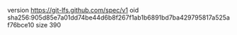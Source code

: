 version https://git-lfs.github.com/spec/v1
oid sha256:905d85e7a01dd74be44d6b8f267f1ab1b6891bd7ba429795817a525af76bce10
size 390
